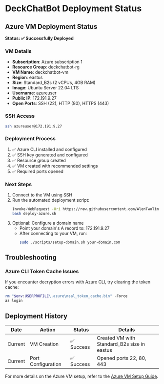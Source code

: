 # DeckChatBot Deployment Status

## Azure VM Deployment Status

**Status: ✅ Successfully Deployed**

### VM Details
- **Subscription**: Azure subscription 1
- **Resource Group**: deckchatbot-rg
- **VM Name**: deckchatbot-vm
- **Region**: eastus
- **Size**: Standard_B2s (2 vCPUs, 4GB RAM)
- **Image**: Ubuntu Server 22.04 LTS
- **Username**: azureuser
- **Public IP**: 172.191.9.27
- **Open Ports**: SSH (22), HTTP (80), HTTPS (443)

### SSH Access
```bash
ssh azureuser@172.191.9.27
```

### Deployment Process
1. ✅ Azure CLI installed and configured
2. ✅ SSH key generated and configured
3. ✅ Resource group created
4. ✅ VM created with recommended settings
5. ✅ Required ports opened

### Next Steps
1. Connect to the VM using SSH
2. Run the automated deployment script:
   ```bash
   Invoke-WebRequest -Uri https://raw.githubusercontent.com/AlenTwoTime/deckchatbot-monorepo/main/scripts/deploy-azure.sh -OutFile deploy-azure.sh
   bash deploy-azure.sh
   ```
3. Optional: Configure a domain name
   - Point your domain's A record to: 172.191.9.27
   - After connecting to your VM, run:
     ```bash
     sudo ./scripts/setup-domain.sh your-domain.com
     ```

## Troubleshooting

### Azure CLI Token Cache Issues
If you encounter decryption errors with Azure CLI, try clearing the token cache:
```powershell
rm "$env:USERPROFILE\.azure\msal_token_cache.bin" -Force
az login
```

## Deployment History

| Date | Action | Status | Details |
|------|--------|--------|---------|
| Current | VM Creation | ✅ Success | Created VM with Standard_B2s size in eastus |
| Current | Port Configuration | ✅ Success | Opened ports 22, 80, 443 |

For more details on the Azure VM setup, refer to the [Azure VM Setup Guide](azure-vm-setup.md).
